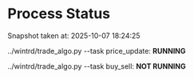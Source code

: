 # Process Status

Snapshot taken at: 2025-10-07 18:24:25

../wintrd/trade_algo.py --task price_update: **RUNNING**

../wintrd/trade_algo.py --task buy_sell: **NOT RUNNING**


